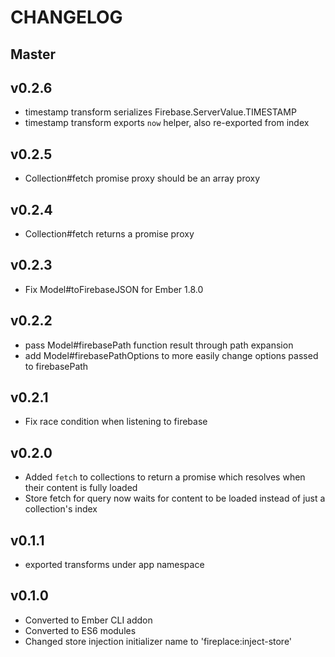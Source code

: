 # CHANGELOG

## Master

## v0.2.6

* timestamp transform serializes Firebase.ServerValue.TIMESTAMP
* timestamp transform exports `now` helper, also re-exported from index

## v0.2.5

* Collection#fetch promise proxy should be an array proxy

## v0.2.4

* Collection#fetch returns a promise proxy

## v0.2.3

* Fix Model#toFirebaseJSON for Ember 1.8.0

## v0.2.2

* pass Model#firebasePath function result through path expansion
* add Model#firebasePathOptions to more easily change options passed to firebasePath

## v0.2.1

* Fix race condition when listening to firebase

## v0.2.0

* Added `fetch` to collections to return a promise which resolves when their content is fully loaded
* Store fetch for query now waits for content to be loaded instead of just a collection's index

## v0.1.1

* exported transforms under app namespace

## v0.1.0

* Converted to Ember CLI addon
* Converted to ES6 modules
* Changed store injection initializer name to 'fireplace:inject-store'